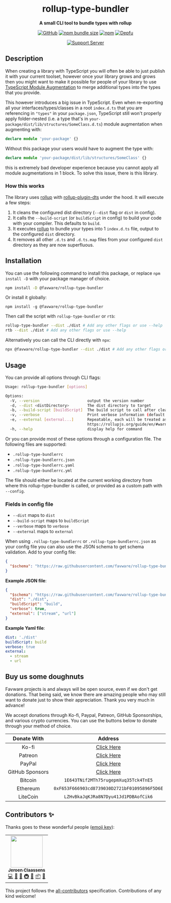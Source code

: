 <div align="center">

# rollup-type-bundler

**A small CLI tool to bundle types with rollup**

[![GitHub](https://img.shields.io/github/license/favware/rollup-type-bundler)](https://github.com/favware/rollup-type-bundler/blob/main/LICENSE)
[![npm bundle size](https://img.shields.io/bundlephobia/min/@favware/rollup-type-bundler?logo=webpack&style=flat-square)](https://bundlephobia.com/result?p=@favware/rollup-type-bundler)
[![npm](https://img.shields.io/npm/v/@favware/rollup-type-bundler?color=crimson&logo=npm)](https://www.npmjs.com/package/@favware/rollup-type-bundler)
[![Depfu](https://badges.depfu.com/badges/97d09026f35f8886a8bca2e8c7caa533/count.svg)](https://depfu.com/github/favware/rollup-type-bundler?project_id=28226)

[![Support Server](https://discord.com/api/guilds/512303595966824458/embed.png?style=banner2)](https://join.favware.tech)

</div>

## Description

When creating a library with TypeScript you will often be able to just publish it with your current toolset, however once your library grows and grows then you might want to make it possible for people of your library to use [TypeScript Module Augmentation](https://www.typescriptlang.org/docs/handbook/declaration-merging.html) to merge additional types into the types that you provide.

This however introduces a big issue in TypeScript. Even when re-exporting all your interfaces/types/classes in a root `index.d.ts` that you are referencing in `"types"` in your `package.json`, TypeScript still won't properly apply folder-nested (i.e. a type that's in `your-package/dist/lib/structures/SomeClass.d.ts`) module augmentation when augmenting with:

```ts
declare module 'your-package' {}
```

Without this package your users would have to augment the type with:

```ts
declare module 'your-package/dist/lib/structures/SomeClass' {}
```

this is extremely bad developer experience because you cannot apply all module augmentations in 1 block. To solve this issue, there is this library.

### How this works

The library uses [rollup](https://www.npmjs.com/package/rollup) with [rollup-plugin-dts](https://www.npmjs.com/package/rollup-plugin-dts) under the hood. It will execute a few steps:

1. It cleans the configured dist directory (`--dist` flag or `dist` in config).
2. It calls the `--build-script` (or `buildScript` in config) to build your code with your compiler. This defaults to `build`.
3. It executes [rollup](https://www.npmjs.com/package/rollup) to bundle your types into 1 `index.d.ts` file, output to the configured `dist` directory.
4. It removes all other `.d.ts` and `.d.ts.map` files from your configured `dist` directory as they are now superfluous.

## Installation

You can use the following command to install this package, or replace `npm install -D` with your package manager of choice.

```sh
npm install -D @favware/rollup-type-bundler
```

Or install it globally:

```
npm install -g @favware/rollup-type-bundler
```

Then call the script with `rollup-type-bundler` or `rtb`:

```sh
rollup-type-bundler --dist ./dist # Add any other flags or use --help
rtb --dist ./dist # Add any other flags or use --help
```

Alternatively you can call the CLI directly with `npx`:

```sh
npx @favware/rollup-type-bundler --dist ./dist # Add any other flags or use --help
```

## Usage

You can provide all options through CLI flags:

<!-- TODO: Update with --config flag -->

```sh
Usage: rollup-type-bundler [options]

Options:
  -V, --version                     output the version number
  -d, --dist <distDirectory>        The dist directory to target
  -b, --build-script [buildScript]  The build script to call after cleaning your dist directory (default: "build")
  -v, --verbose                     Print verbose information (default: false)
  -e, --external [external...]      Repeatable, each will be treated as a new entry. Library or libraries to treat as external in Rollup (see:
                                    https://rollupjs.org/guide/en/#warning-treating-module-as-external-dependency) (default: [])
  -h, --help                        display help for command
```

Or you can provide most of these options through a configuration file. The following files are supported:

- `.rollup-type-bundlerrc`
- `.rollup-type-bundlerrc.json`
- `.rollup-type-bundlerrc.yaml`
- `.rollup-type-bundlerrc.yml`

The file should either be located at the current working directory from where this rollup-type-bundler is called, or provided as a custom path with `--config`.

### Fields in config file

- `--dist` maps to `dist`
- `--build-script` maps to `buildScript`
- `--verbose` maps to `verbose`
- `--external` maps to `external`

When using `.rollup-type-bundlerrc` or `.rollup-type-bundlerrc.json` as your config file you can also use the JSON schema to get schema validation. Add to your config file:

```json
{
  "$schema": "https://raw.githubusercontent.com/favware/rollup-type-bundler/main/assets/rollup-type-bundler.schema.json"
}
```

**Example JSON file**:

```json
{
  "$schema": "https://raw.githubusercontent.com/favware/rollup-type-bundler/main/assets/rollup-type-bundler.schema.json",
  "dist": "./dist",
  "buildScript": "build",
  "verbose": true,
  "external": ["stream", "url"]
}
```

**Example Yaml file**:

```yaml
dist: './dist'
buildScript: build
verbose: true
external:
  - stream
  - url
```

## Buy us some doughnuts

Favware projects is and always will be open source, even if we don't get donations. That being said, we know there are amazing people who may still want to donate just to show their appreciation. Thank you very much in advance!

We accept donations through Ko-fi, Paypal, Patreon, GitHub Sponsorships, and various crypto currencies. You can use the buttons below to donate through your method of choice.

|   Donate With   |                      Address                      |
| :-------------: | :-----------------------------------------------: |
|      Ko-fi      |  [Click Here](https://donate.favware.tech/kofi)   |
|     Patreon     | [Click Here](https://donate.favware.tech/patreon) |
|     PayPal      | [Click Here](https://donate.favware.tech/paypal)  |
| GitHub Sponsors |  [Click Here](https://github.com/sponsors/Favna)  |
|     Bitcoin     |       `1E643TNif2MTh75rugepmXuq35Tck4TnE5`        |
|    Ethereum     |   `0xF653F666903cd8739030D2721bF01095896F5D6E`    |
|    LiteCoin     |       `LZHvBkaJqKJRa8N7Dyu41Jd1PDBAofCik6`        |

## Contributors ✨

Thanks goes to these wonderful people ([emoji key](https://allcontributors.org/docs/en/emoji-key)):

<!-- ALL-CONTRIBUTORS-LIST:START - Do not remove or modify this section -->
<!-- prettier-ignore-start -->
<!-- markdownlint-disable -->
<table>
  <tr>
    <td align="center"><a href="https://favware.tech/"><img src="https://avatars3.githubusercontent.com/u/4019718?v=4?s=100" width="100px;" alt=""/><br /><sub><b>Jeroen Claassens</b></sub></a><br /><a href="https://github.com/favware/rollup-type-bundler/commits?author=Favna" title="Code">💻</a> <a href="#design-Favna" title="Design">🎨</a> <a href="#ideas-Favna" title="Ideas, Planning, & Feedback">🤔</a> <a href="#infra-Favna" title="Infrastructure (Hosting, Build-Tools, etc)">🚇</a> <a href="#maintenance-Favna" title="Maintenance">🚧</a> <a href="#platform-Favna" title="Packaging/porting to new platform">📦</a> <a href="#projectManagement-Favna" title="Project Management">📆</a></td>
  </tr>
</table>

<!-- markdownlint-restore -->
<!-- prettier-ignore-end -->

<!-- ALL-CONTRIBUTORS-LIST:END -->

This project follows the [all-contributors](https://github.com/all-contributors/all-contributors) specification. Contributions of any kind welcome!
